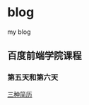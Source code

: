 # blog
my blog
## 百度前端学院课程
### 第五天和第六天
[三种简历](https://aelousdp.github.io/blog/learn/%E7%99%BE%E5%BA%A6%E5%89%8D%E7%AB%AF%E6%8A%80%E6%9C%AF%E5%AD%A6%E9%99%A2/2018/%E9%9B%B6%E5%9F%BA%E7%A1%80%E5%AD%A6%E9%99%A2/class05/05.html)
